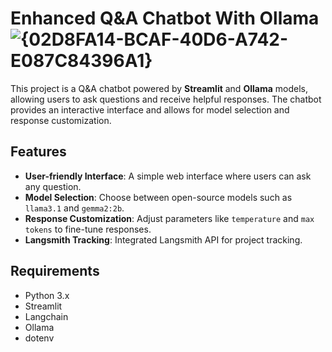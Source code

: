 # Enhanced Q&A Chatbot With Ollama ![{02D8FA14-BCAF-40D6-A742-E087C84396A1}](https://github.com/user-attachments/assets/c3208c9b-5383-40f5-a0c3-dfdbaf2faf3f)

This project is a Q&A chatbot powered by **Streamlit** and **Ollama** models, allowing users to ask questions and receive helpful responses. The chatbot provides an interactive interface and allows for model selection and response customization.

## Features
- **User-friendly Interface**: A simple web interface where users can ask any question.
- **Model Selection**: Choose between open-source models such as `llama3.1` and `gemma2:2b`.
- **Response Customization**: Adjust parameters like `temperature` and `max tokens` to fine-tune responses.
- **Langsmith Tracking**: Integrated Langsmith API for project tracking.

## Requirements
- Python 3.x
- Streamlit
- Langchain
- Ollama
- dotenv


